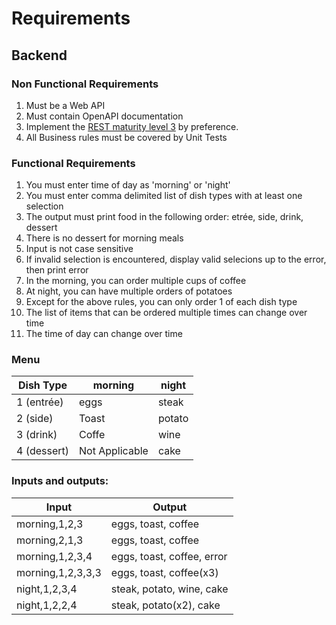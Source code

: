 # Requirements

## Backend

### Non Functional Requirements

1. Must be a Web API
1. Must contain OpenAPI documentation
1. Implement the [REST maturity level 3]((https://martinfowler.com/articles/richardsonMaturityModel.html)) by preference.
1. All Business rules must be covered by Unit Tests

### Functional Requirements

1. You must enter time of day as 'morning' or 'night'
1. You must enter comma delimited list of dish types with at least one selection
1. The output must print food in the following order: etrée, side, drink, dessert
1. There is no dessert for morning meals
1. Input is not case sensitive
1. If invalid selection is encountered, display valid selecions up to the error, then print error
1. In the morning, you can order multiple cups of coffee
1. At night, you can have multiple orders of potatoes
1. Except for the above rules, you can only order 1 of each dish type
1. The list of items that can be ordered multiple times can change over time
1. The time of day can change over time

### Menu

| Dish Type   | morning        | night  |
| ----------- | -------------- | ------ |
| 1 (entrée)  | eggs           | steak  |
| 2 (side)    | Toast          | potato |
| 3 (drink)   | Coffe          | wine   |
| 4 (dessert) | Not Applicable | cake   |

### Inputs and outputs:
| Input | Output |
| --- | --- |
| morning,1,2,3 | eggs, toast, coffee |
| morning,2,1,3 | eggs, toast, coffee |
| morning,1,2,3,4 | eggs, toast, coffee, error |
| morning,1,2,3,3,3 | eggs, toast, coffee(x3) |
| night,1,2,3,4 | steak, potato, wine, cake |
| night,1,2,2,4 | steak, potato(x2), cake |